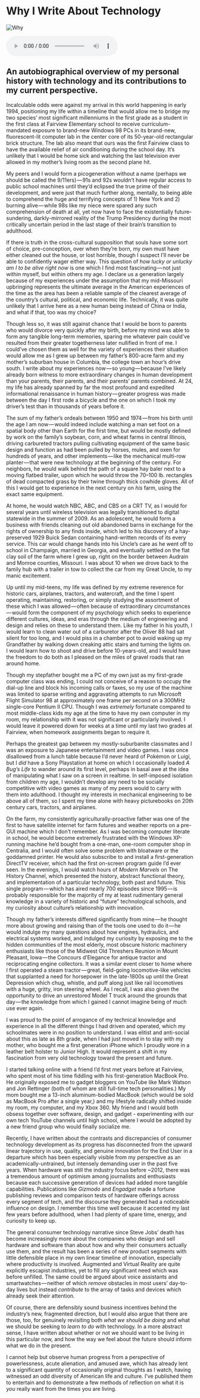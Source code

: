 # Why I Write About Technology

![Why](https://i.snap.as/OXW0FOqh.jpeg)

<audio controls>
  <source src="https://github.com/extratone/bilge/raw/main/audio/Why.mp3">
</audio>

## An autobiographical overview of my personal history with technology and its contributions to my current perspective.

Incalculable odds were against my arrival in this world happening in early 1994, positioning my life within a timeline that would allow me to bridge my two species’ most significant millenniums in the first grade as a student in the first class at Fairview Elementary school to receive curriculum-mandated exposure to brand-new Windows 98 PCs in its brand-new, fluorescent-lit computer lab in the center core of its 50-year-old rectangular brick structure. The lab also meant that ours was the first Fairview class to have the available relief of air conditioning during the school day. It’s unlikely that I would be home sick and watching the last television ever allowed in my mother’s living room as the second plane hit.

My peers and I would form a picogeneration without a name (perhaps we should be called the 9/11ers) — 91s and 92s wouldn’t have regular access to public school machines until they’d eclipsed the true prime of their development, and were just that much further along, mentally, to being able to comprehend the huge and terrifying concepts of 1) New York and 2) burning alive — while 98s like my niece were spared any such comprehension of death at all, yet now have to face the existentially future-sundering, darkly-mirrored reality of the Trump Presidency during the most critically uncertain period in the last stage of their brain’s transition to adulthood.

If there is truth in the cross-cultural supposition that souls have some sort of choice, pre-conception, over when they’re born, my own must have either cleaned out the house, or lost horrible, though I suspect I’ll never be able to confidently wager either way. This question of *how lucky or unlucky am I to be alive right now* is one which I find most fascinating — not just within myself, but within others my age. I declare us a generation largely because of my experiences under the assumption that my mid-Missouri upbringing represents the ultimate average in the American experiences of the time as the area has been a reliable sample of the clearest average of the country’s cultural, political, and economic life. Technically, it was quite unlikely that I arrive here as a new human being instead of China or India, and what if that, too was my choice?

Though less so, it was still against chance that I would be born to parents who would divorce very quickly after my birth, before my mind was able to form any tangible long-term memories, sparing me whatever pain could’ve resulted from their greater togetherness later nullified in front of me. I could’ve chosen them as well for the variety of experiences their situation would allow me as I grew up between my father’s 800-acre farm and my mother’s suburban house in Columbia, the college town an hour’s drive south. I write about my experiences now — so young — because I’ve likely already born witness to more extraordinary changes in human development than your parents, their parents, and their parents’ parents combined. At 24, my life has already spanned by far the most profound and expedited informational renaissance in human history — greater progress was made between the day I first rode a bicycle and the one on which I took my driver’s test than in thousands of years before it.

The sum of my father’s ordeals between 1950 and 1974 — from his birth until the age I am now — would indeed include watching a man set foot on a spatial body other than Earth for the first time, but would be mostly defined by work on the family’s soybean, corn, and wheat farms in central Illinois, driving carbureted tractors pulling cultivating equipment of the same basic design and function as had been pulled by horses, mules, and oxen for hundreds of years, and other implements — like the mechanical multi-row planter — that were new technology at the beginning of the century. For neighbors, he would walk behind the path of a square hay baler next to a moving flatbed trailer, upon which he would throw the 70–100 lb. rectangles of dead compacted grass by their twine through thick cowhide gloves. All of this I would get to experience in the next century on *his* farm, using the exact same equipment.

At home, he would watch NBC, ABC, and CBS on a CRT TV, as I would for several years until wireless television was legally transitioned to digital statewide in the summer of 2009. As an adolescent, he would form a business with friends cleaning out old abandoned barns in exchange for the rights of ownership to any finds inside, which led to his discovery of a hay-preserved 1929 Buick Sedan containing hand-written records of its every service. This car would change hands into his Uncle’s care as he went off to school in Champaign, married in Georgia, and eventually settled on the flat clay soil of the farm where I grew up, right on the border between Audrain and Monroe counties, Missouri. I was about 10 when we drove back to the family hub with a trailer in tow to collect the car from my Great Uncle, to my manic excitement.

Up until my mid-teens, my life was defined by my extreme reverence for historic cars, airplanes, tractors, and watercraft, and the time I spent operating, maintaining, restoring, or simply studying the assortment of these which I was allowed — often because of extraordinary circumstances — would form the component of my psychology which seeks to experience different cultures, ideas, and eras through the medium of engineering and design and relies on these to understand them. Like my father in his youth, I would learn to clean water out of a carburetor after the Oliver 88 had sat silent for too long, and I would piss in a chamber pot to avoid waking up my Grandfather by walking down creaking attic stairs and turning the lights on. I would learn how to shoot and drive before 10-years-old, and I would have the freedom to do both as I pleased on the miles of gravel roads that ran around home.

Though my stepfather bought me a PC of my own just as my first-grade computer class was ending, I could not conceive of a reason to occupy the dial-up line and block his incoming calls or faxes, so my use of the machine was limited to sparse writing and aggravating attempts to run Microsoft Flight Simulator 98 at approximately one frame per second on a 300MHz single-core Pentium II CPU. Though I was *extremely* fortunate compared to most middle-class kids my age at the time to have my own computer in my room, my relationship with it was not significant or particularly involved. I would leave it powered down for weeks at a time until my last two grades at Fairview, when homework assignments began to require it.

Perhaps the greatest gap between my mostly-suburbanite classmates and I was an exposure to Japanese entertainment and video games. I was once disallowed from a lunch table because I’d never heard of Pokémon or Luigi, but I *did* have a Sony Playstation at home on which I occasionally loaded *A Bug’s Life* to wander around its first level, perhaps in basal awe at the idea of manipulating what I saw on a screen in realtime. In self-imposed isolation from children my age, I wouldn’t develop any need to be socially competitive with video games as many of my peers would to carry with them into adulthood. I thought my interests in mechanical engineering to be above all of them, so I spent my time alone with heavy picturebooks on 20th century cars, tractors, and airplanes.

On the farm, my consistently agriculturally-proactive father was one of the first to have satellite internet for farm futures and weather reports on a pre-GUI machine which I don’t remember. As I was becoming computer literate in school, he would become extremely frustrated with the Windows XP-running machine he’d bought from a one-man, one-room computer shop in Centralia, and I would often solve some problem with bloatware or the goddamned printer. He would also subscribe to and install a first-generation DirectTV receiver, which had the first on-screen program guide I’d ever seen. In the evenings, I would watch hours of *Modern Marvels* on The History Channel, which presented the history, abstract functional theory, and implementation of a particular technology, both past and future. This single program — which has aired nearly 700 episodes since 1995 — is probably responsible for the majority of my at least rudimentary general knowledge in a variety of historic and “future” technological schools, and my curiosity about culture’s relationship with innovation.

Though my father’s interests differed significantly from mine — he thought more about growing and raising than of the tools one used to do it — he would indulge my many questions about how engines, hydraulics, and electrical systems worked, and indulged my curiosity by exposing me to the hidden communities of the most elderly, most obscure historic machinery enthusiasts like those of the Midwest Old Threshers Reunion in Mount Pleasant, Iowa — the Concours d’Elegance for antique tractor and reciprocating engine collectors. It was a similar event closer to home where I first operated a steam tractor — great, field-going locomotive-like vehicles that supplanted a need for horsepower in the late-1800s up until the Great Depression which chug, whistle, and puff along just like rail locomotives with a huge, gritty, iron steering wheel. As I recall, I was also given the opportunity to drive an unrestored Model T truck around the grounds that day — the knowledge from which I gained I cannot imagine being of much use ever again.

I was proud to the point of arrogance of my technical knowledge and experience in all the different things I had driven and operated, which my schoolmates were in no position to understand. I was elitist and anti-social about this as late as 8th grade, when I had just moved in to stay with my mother, who bought me a first generation iPhone which I proudly wore in a leather belt holster to Junior High. It would represent a shift in my fascination from very old technology toward the present and future.

I started talking online with a friend I’d first met years before at Fairview, who spent most of his time fiddling with his first-generation MacBook Pro. He originally exposed me to gadget bloggers on YouTube like Mark Watson and Jon Rettinger (both of whom are still full-time tech personalities.) My mom bought me a 13-inch aluminum-bodied MacBook (which would be sold as MacBook Pro after a single year,) and my lifestyle radically shifted inside my room, my computer, and my Xbox 360. My friend and I would both obsess together over software, design, and gadget - experimenting with our own tech YouTube channels until high school, where I would be adopted by a new friend group who would finally socialize me.

Recently, I have written about the contrasts and discrepancies of consumer technology development as its progress has disconnected from the upward linear trajectory in use, quality, and genuine innovation for the End User in a departure which has been especially visible from my perspective as an academically-untrained, but intensely demanding user in the past five years. When hardware was still the industry focus before ~2012, there was a tremendous amount of optimism among journalists and enthusiasts because each successive generation of devices had added more tangible capabilities. Publications like *Gizmodo* and *Engadget* made a fortune publishing reviews and comparison tests of hardware offerings across every segment of tech, and the discourse they generated had a noticeable influence on design. I remember this time well because it accented my last few years before adulthood, when I had plenty of spare time, energy, and curiosity to keep up.

The general consumer technology narrative since Steve Jobs’ death has become increasingly more about the companies who design and sell hardware and software than about how and why their consumers actually use them, and the result has been a series of new product segments with little defensible place in my own linear timeline of innovation, especially where productivity is involved. Augmented and Virtual Reality are quite explicitly escapist industries, yet to fill any significant need which was before unfilled. The same could be argued about voice assistants and smartwatches — neither of which *remove* obstacles in most users’ day-to-day lives but instead *contribute* to the array of tasks and devices which already seek their attention.

Of course, there are defensibly sound business incentives behind the industry’s new, fragmented direction, but I would also argue that there are those, too, for genuinely revisiting both _what we should be doing_ and what we should be seeking to _learn to do_ with technology. In a more abstract sense, I have written about whether or not we should want to be living in this particular now, and how the way we feel about the future should inform what we do in the present.

I cannot help but observe human progress from a perspective of powerlessness, acute alienation, and amused awe, which has already lent to a significant quantity of occasionally original thoughts as I watch, having witnessed an odd diversity of American life and culture. I’ve published them to entertain and to demonstrate a few methods of reflection on what it is *you* really want from the times you are living.